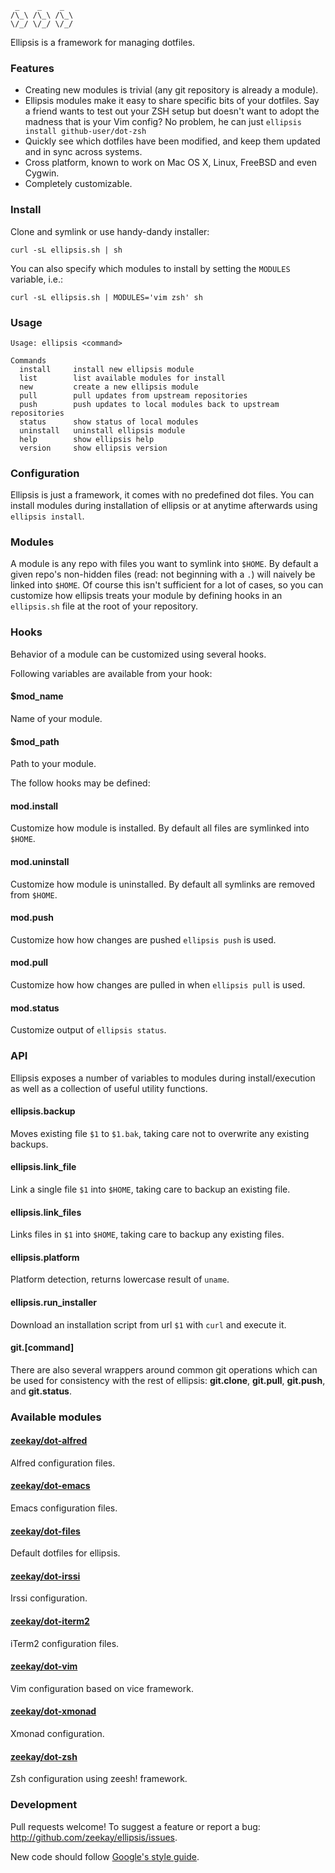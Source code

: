      _    _    _
    /\_\ /\_\ /\_\
    \/_/ \/_/ \/_/

Ellipsis is a framework for managing dotfiles.

### Features
- Creating new modules is trivial (any git repository is already a module).
- Ellipsis modules make it easy to share specific bits of your dotfiles. Say a
  friend wants to test out your ZSH setup but doesn't want to adopt the madness
  that is your Vim config? No problem, he can just `ellipsis install
  github-user/dot-zsh`
- Quickly see which dotfiles have been modified, and keep them updated and in
  sync across systems.
- Cross platform, known to work on Mac OS X, Linux, FreeBSD and even Cygwin.
- Completely customizable.

### Install
Clone and symlink or use handy-dandy installer:

    curl -sL ellipsis.sh | sh

You can also specify which modules to install by setting the `MODULES` variable, i.e.:

    curl -sL ellipsis.sh | MODULES='vim zsh' sh

### Usage
```
Usage: ellipsis <command>

Commands
  install     install new ellipsis module
  list        list available modules for install
  new         create a new ellipsis module
  pull        pull updates from upstream repositories
  push        push updates to local modules back to upstream repositories
  status      show status of local modules
  uninstall   uninstall ellipsis module
  help        show ellipsis help
  version     show ellipsis version
```

### Configuration
Ellipsis is just a framework, it comes with no predefined dot files. You can
install modules during installation of ellipsis or at anytime afterwards using
`ellipsis install`.

### Modules
A module is any repo with files you want to symlink into `$HOME`. By default a
given repo's non-hidden files (read: not beginning with a `.`) will naively be
linked into `$HOME`. Of course this isn't sufficient for a lot of cases, so you
can customize how ellipsis treats your module by defining hooks in an
`ellipsis.sh` file at the root of your repository.

### Hooks
Behavior of a module can be customized using several hooks.

Following variables are available from your hook:

#### $mod_name
Name of your module.

#### $mod_path
Path to your module.

The follow hooks may be defined:

#### mod.install
Customize how module is installed. By default all files are symlinked into
`$HOME`.

#### mod.uninstall
Customize how module is uninstalled. By default all symlinks are removed from
`$HOME`.

#### mod.push
Customize how how changes are pushed `ellipsis push` is used.

#### mod.pull
Customize how how changes are pulled in when `ellipsis pull` is used.

#### mod.status
Customize output of `ellipsis status`.

### API
Ellipsis exposes a number of variables to modules during install/execution as
well as a collection of useful utility functions.

#### ellipsis.backup
Moves existing file `$1` to `$1.bak`, taking care not to overwrite any existing
backups.

#### ellipsis.link_file
Link a single file `$1` into `$HOME`, taking care to backup an existing file.

#### ellipsis.link_files
Links files in `$1` into `$HOME`, taking care to backup any existing files.

#### ellipsis.platform
Platform detection, returns lowercase result of `uname`.

#### ellipsis.run_installer
Download an installation script from url `$1` with `curl` and execute it.

#### git.[command]
There are also several wrappers around common git operations which can be used
for consistency with the rest of ellipsis: **git.clone**, **git.pull**,
**git.push**, and **git.status**.

### Available modules

#### [zeekay/dot-alfred](alfred)
Alfred configuration files.

#### [zeekay/dot-emacs](emacs)
Emacs configuration files.

#### [zeekay/dot-files](files)
Default dotfiles for ellipsis.

#### [zeekay/dot-irssi](irssi)
Irssi configuration.

#### [zeekay/dot-iterm2](iterm2)
iTerm2 configuration files.

#### [zeekay/dot-vim](vim)
Vim configuration based on vice framework.

#### [zeekay/dot-xmonad](xmonad)
Xmonad configuration.

#### [zeekay/dot-zsh](zsh)
Zsh configuration using zeesh! framework.

### Development
Pull requests welcome! To suggest a feature or report a bug:
http://github.com/zeekay/ellipsis/issues.

New code should follow [Google's style guide][style-guide].

[alfred]:      https://github.com/zeekay/dot-alfred
[emacs]:       https://github.com/zeekay/dot-emacs
[files]:       https://github.com/zeekay/dot-files
[irssi]:       https://github.com/zeekay/dot-irssi
[iterm2]:      https://github.com/zeekay/dot-iterm2
[vim]:         https://github.com/zeekay/dot-vim
[xmonad]:      https://github.com/zeekay/dot-xmonad
[zsh]:         https://github.com/zeekay/dot-zsh
[style-guide]: https://google-styleguide.googlecode.com/svn/trunk/shell.xml
